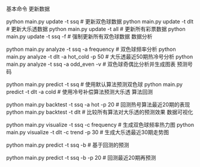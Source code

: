 基本命令
更新数据

python main.py update -t ssq        # 更新双色球数据
python main.py update -t dlt        # 更新大乐透数据
python main.py update -t all        # 更新所有彩票数据
python main.py update -t ssq -f     # 强制更新所有双色球数据
数据分析

python main.py analyze -t ssq -a frequency      # 双色球频率分析
python main.py analyze -t dlt -a hot_cold -p 50 # 大乐透最近50期热冷号分析
python main.py analyze -t ssq -a odd_even -v    # 双色球奇偶比分析并生成图表
预测号码

python main.py predict -t ssq               # 使用默认算法预测双色球
python main.py predict -t dlt -a cold       # 使用冷号补偿算法预测大乐透
算法回测

python main.py backtest -t ssq -a hot -p 20  # 回测热号算法最近20期的表现
python main.py backtest -t dlt               # 比较所有算法对大乐透的预测效果
数据可视化

python main.py visualize -t ssq -c frequency  # 生成双色球频率热力图
python main.py visualize -t dlt -c trend -p 30 # 生成大乐透最近30期走势图

python main.py predict -t ssq -b  # 基于回测的预测

python main.py predict -t ssq -b -p 20  # 回测最近20期再预测